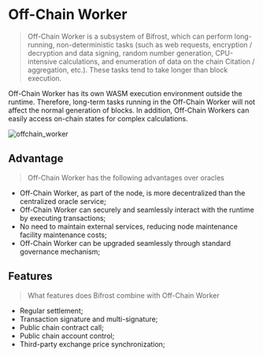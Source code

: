 # Off-Chain Worker

> Off-Chain Worker is a subsystem of Bifrost, which can perform long-running, non-deterministic tasks (such as web requests, encryption / decryption and data signing, random number generation, CPU-intensive calculations, and enumeration of data on the chain Citation / aggregation, etc.). These tasks tend to take longer than block execution.

Off-Chain Worker has its own WASM execution environment outside the runtime. Therefore, long-term tasks running in the Off-Chain Worker will not affect the normal generation of blocks. In addition, Off-Chain Workers can easily access on-chain states for complex calculations.

<img :src="$withBase('/zh/offchain_worker.png')" alt="offchain_worker" />

## Advantage
> Off-Chain Worker has the following advantages over oracles

- Off-Chain Worker, as part of the node, is more decentralized than the centralized oracle service;
- Off-Chain Worker can securely and seamlessly interact with the runtime by executing transactions;
- No need to maintain external services, reducing node maintenance facility maintenance costs;
- Off-Chain Worker can be upgraded seamlessly through standard governance mechanism;

## Features
> What features does Bifrost combine with Off-Chain Worker

- Regular settlement;
- Transaction signature and multi-signature;
- Public chain contract call;
- Public chain account control;
- Third-party exchange price synchronization;